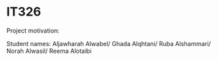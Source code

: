 # IT326

Project motivation: 

Student names: Aljawharah Alwabel/ ​Ghada Alqhtani/ ​Ruba Alshammari/ ​Norah Alwasil/ Reema Alotaibi
